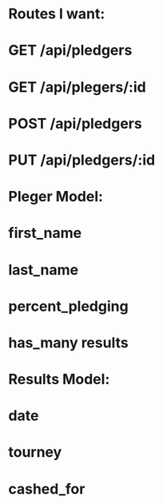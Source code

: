 # Routes I want:

# GET /api/pledgers
# GET /api/plegers/:id
# POST /api/pledgers
# PUT /api/pledgers/:id


# Pleger Model:

# first_name
# last_name
# percent_pledging
# has_many results

# Results Model:

# date
# tourney
# cashed_for


